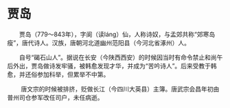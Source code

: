 # 贾岛

　　贾岛（779～843年），字阆（读láng）仙，人称诗奴，与孟郊共称“郊寒岛瘦”，唐代诗人。汉族，唐朝河北道幽州范阳县（今河北省涿州）人。

　　自号“碣石山人”。据说在长安（今陕西西安）的时候因当时有命令禁止和尚午后外出，贾岛做诗发牢骚，被韩愈发现才华，并成为“苦吟诗人”。后来受教于韩愈，并还俗参加科举，但累举不中第。

　　 唐文宗的时候被排挤，贬做长江（今四川大英县）主簿。唐武宗会昌年初由普州司仓参军改任司户，未任病逝。
